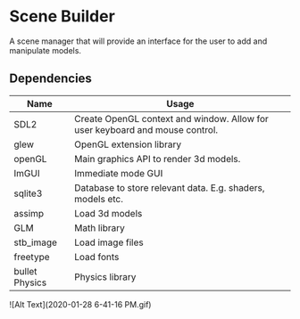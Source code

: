 # Scene Builder
A scene manager that will provide an interface for the user to add and manipulate models.    

## Dependencies
| Name      | Usage                                                                        |
|-----------|------------------------------------------------------------------------------|
| SDL2      | Create OpenGL context and window. Allow for user keyboard and mouse control. |
| glew      | OpenGL extension library                                                     |
| openGL    | Main graphics API to render 3d models.                                       |
| ImGUI     | Immediate mode GUI                                                           |
| sqlite3   | Database to store relevant data. E.g. shaders, models etc.                   |
| assimp    | Load 3d models                                                               |
| GLM       | Math library                                                                 |
| stb_image | Load image files                                                             |
| freetype  | Load fonts                                                                   |
| bullet Physics  | Physics library                                                               |

![Alt Text](2020-01-28 6-41-16 PM.gif)